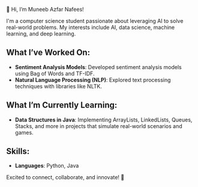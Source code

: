 👋 Hi, I’m Muneeb Azfar Nafees!

I'm a computer science student passionate about leveraging AI to solve real-world problems. My interests include AI, data science, machine learning, and deep learning. 

## What I’ve Worked On:
- **Sentiment Analysis Models**: Developed sentiment analysis models using Bag of Words and TF-IDF.
- **Natural Language Processing (NLP)**: Explored text processing techniques with libraries like NLTK.

## What I’m Currently Learning:
- **Data Structures in Java**: Implementing ArrayLists, LinkedLists, Queues, Stacks, and more in projects that simulate real-world scenarios and games.

## Skills:
- **Languages**: Python, Java

Excited to connect, collaborate, and innovate! 🚀


<!---
Muneeb-ii/Muneeb-ii is a ✨ special ✨ repository because its `README.md` (this file) appears on your GitHub profile.
You can click the Preview link to take a look at your changes.
--->
